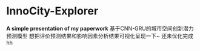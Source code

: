 # InnoCity-Explorer
**A simple presentation of my paperwork**
    基于CNN-GRU的城市空间创新潜力预测模型
    想把评价预测结果和影响因素分析结果可视化呈现一下~
    还未优化完成hh
